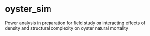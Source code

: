 # oyster_sim
Power analysis in preparation for field study on interacting effects of density and structural complexity on oyster natural mortality
